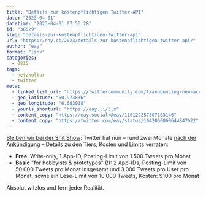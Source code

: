 ```yaml
---
title: "Details zur kostenpflichtigen Twitter-API"
date: "2023-04-01"
datetime: "2023-04-01 07:55:28"
id: "38529"
slug: "details-zur-kostenpflichtigen-twitter-api"
url: "https://eay.cc/2023/details-zur-kostenpflichtigen-twitter-api/"
author: "eay"
format: "link"
categories:
  - 0815
tags:
  - netzkultur
  - twitter
meta:
  - linked_list_url: "https://twittercommunity.com/t/announcing-new-access-tiers-for-the-twitter-api/188728"
  - geo_latitude: "50.973836"
  - geo_longitude: "6.683018"
  - yourls_shorturl: "https://eay.li/3lx"
  - content_copy: "https://eay.social/@eay/110122257507183146"
  - content_copy: "https://twitter.com/eay/status/1642060060644847622"
---
```


[Bleiben wir bei der Shit Show](https://eay.cc/2023/feedbin-hat-nun-auch-keinen-zugang-mehr-zur-twitter-api/): Twitter hat nun – rund zwei Monate [nach der Ankündigung](https://eay.cc/2023/twitter-api-wird-kostenpflichtig/) – Details zu den Tiers, Kosten und Limits verraten:

- **Free**: Write-only, 1 App-ID, Posting-Limit von 1.500 Tweets pro Monat
- **Basic** "for hobbyists & prototypes" (!): 2 App-IDs, Posting-Limit von 50.000 Tweets pro Monat insgesamt und 3.000 Tweets pro User pro Monat, sowie ein Lese-Limit von 10.000 Tweets, Kosten: $100 pro Monat

Absolut witzlos und fern jeder Realität.
